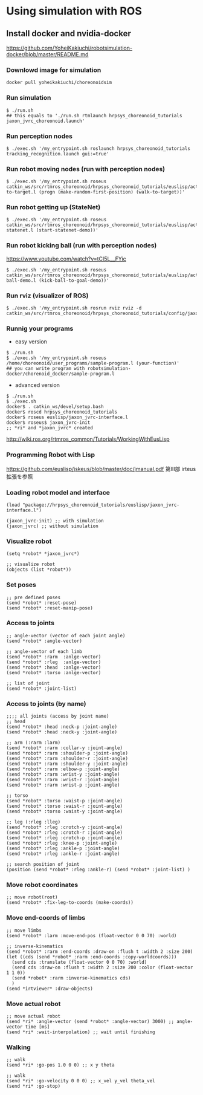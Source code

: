 # Using simulation with ROS

## Install docker and nvidia-docker
https://github.com/YoheiKakiuchi/robotsimulation-docker/blob/master/README.md

### Downlowd image for simulation
~~~
docker pull yoheikakiuchi/choreonoidsim
~~~

### Run simulation
~~~
$ ./run.sh
## this equals to './run.sh rtmlaunch hrpsys_choreonoid_tutorials jaxon_jvrc_choreonoid.launch'
~~~

### Run perception nodes
~~~
$ ./exec.sh '/my_entrypoint.sh roslaunch hrpsys_choreonoid_tutorials tracking_recognition.launch gui:=true'
~~~

### Run robot moving nodes  (run with perception nodes)
~~~
$ ./exec.sh '/my_entrypoint.sh roseus catkin_ws/src/rtmros_choreonoid/hrpsys_choreonoid_tutorials/euslisp/action_and_perception/walk-to-target.l (progn (make-random-first-position) (walk-to-target))'
~~~

### Run robot getting up (StateNet)
~~~
$ ./exec.sh '/my_entrypoint.sh roseus catkin_ws/src/rtmros_choreonoid/hrpsys_choreonoid_tutorials/euslisp/action_and_perception/jvrc-statenet.l (start-statenet-demo))'
~~~

### Run robot kicking ball (run with perception nodes)
https://www.youtube.com/watch?v=tCI5L__FYic
~~~
$ ./exec.sh '/my_entrypoint.sh roseus catkin_ws/src/rtmros_choreonoid/hrpsys_choreonoid_tutorials/euslisp/action_and_perception/kick-ball-demo.l (kick-ball-to-goal-demo))'
~~~

### Run rviz (visualizer of ROS)
~~~
$ ./exec.sh '/my_entrypoint.sh rosrun rviz rviz -d catkin_ws/src/rtmros_choreonoid/hrpsys_choreonoid_tutorials/config/jaxon_jvrc.rviz'
~~~

### Runnig your programs 
* easy version
~~~
$ ./run.sh
$ ./exec.sh '/my_entrypoint.sh roseus /home/choreonoid/user_programs/sample-program.l (your-function)'
## you can write program with robotsimulation-docker/chorenoid_docker/sample-program.l
~~~

* advanced version
~~~
$ ./run.sh
$ ./exec.sh
docker$ . catkin_ws/devel/setup.bash
docker$ roscd hrpsys_choreonoid_tutorials
docker$ roseus euslisp/jaxon_jvrc-interface.l
docker$ roseus$ jaxon_jvrc-init
;; *ri* and *jaxon_jvrc* created
~~~

http://wiki.ros.org/rtmros_common/Tutorials/WorkingWithEusLisp

### Programming Robot with Lisp

https://github.com/euslisp/jskeus/blob/master/doc/jmanual.pdf
第III部 irteus拡張を参照

### Loading robot model and interface
~~~
(load "package://hrpsys_choreonoid_tutorials/euslisp/jaxon_jvrc-interface.l")

(jaxon_jvrc-init) ;; with simulation
(jaxon_jvrc) ;; without simulation
~~~

### Visualize robot
~~~
(setq *robot* *jaxon_jvrc*)

;; visualize robot
(objects (list *robot*))
~~~

### Set poses
~~~
;; pre defined poses
(send *robot* :reset-pose)
(send *robot* :reset-manip-pose)
~~~

### Access to joints
~~~
;; angle-vector (vector of each joint angle)
(send *robot* :angle-vector)

;; angle-vector of each limb
(send *robot* :rarm  :anlge-vector)
(send *robot* :rleg  :anlge-vector)
(send *robot* :head  :anlge-vector)
(send *robot* :torso :anlge-vector)

;; list of joint
(send *robot* :joint-list)
~~~

### Access to joints (by name)
~~~
;;;; all joints (access by joint name)
;; head
(send *robot* :head :neck-p :joint-angle)
(send *robot* :head :neck-y :joint-angle)

;; arm (:rarm :larm)
(send *robot* :rarm :collar-y :joint-angle)
(send *robot* :rarm :shoulder-p :joint-angle)
(send *robot* :rarm :shoulder-r :joint-angle)
(send *robot* :rarm :shoulder-y :joint-angle)
(send *robot* :rarm :elbow-p :joint-angle)
(send *robot* :rarm :wrist-y :joint-angle)
(send *robot* :rarm :wrist-r :joint-angle)
(send *robot* :rarm :wrist-p :joint-angle)

;; torso
(send *robot* :torso :waist-p :joint-angle)
(send *robot* :torso :waist-r :joint-angle)
(send *robot* :torso :waist-y :joint-angle)

;; leg (:rleg :lleg)
(send *robot* :rleg :crotch-y :joint-angle)
(send *robot* :rleg :crotch-r :joint-angle)
(send *robot* :rleg :crotch-p :joint-angle)
(send *robot* :rleg :knee-p :joint-angle)
(send *robot* :rleg :ankle-p :joint-angle)
(send *robot* :rleg :ankle-r :joint-angle)

;; search position of joint
(position (send *robot* :rleg :ankle-r) (send *robot* :joint-list) )
~~~

### Move robot coordinates
~~~
;; move robot(root)
(send *robot* :fix-leg-to-coords (make-coords))
~~~

### Move end-coords of limbs
~~~
;; move limbs
(send *robot* :larm :move-end-pos (float-vector 0 0 70) :world)

;; inverse-kinematics
(send *robot* :rarm :end-coords :draw-on :flush t :width 2 :size 200)
(let ((cds (send *robot* :rarm :end-coords :copy-worldcoords)))
  (send cds :translate (float-vector 0 0 70) :world)
  (send cds :draw-on :flush t :width 2 :size 200 :color (float-vector 1 1 0))
  (send *robot* :rarm :inverse-kinematics cds)
  )
(send *irtviewer* :draw-objects)
~~~

### Move actual robot
~~~
;; move actual robot
(send *ri* :angle-vector (send *robot* :angle-vector) 3000) ;; angle-vector time [ms]
(send *ri* :wait-interpolation) ;; wait until finishing
~~~

### Walking
~~~
;; walk
(send *ri* :go-pos 1.0 0 0) ;; x y theta

;; walk
(send *ri* :go-velocity 0 0 0) ;; x_vel y_vel theta_vel
(send *ri* :go-stop)
~~~

